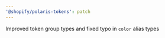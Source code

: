 ```yaml
---
'@shopify/polaris-tokens': patch
---
```


Improved token group types and fixed typo in `color` alias types
